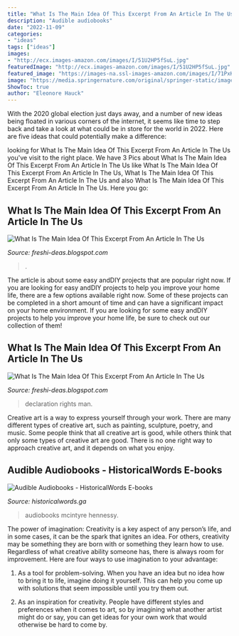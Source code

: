 ```yaml
---
title: "What Is The Main Idea Of This Excerpt From An Article In The Us Constitution Apex : Declaration Rights Man"
description: "Audible audiobooks"
date: "2022-11-09"
categories:
- "ideas"
tags: ["ideas"]
images:
- "http://ecx.images-amazon.com/images/I/51U2HP5fSuL.jpg"
featuredImage: "http://ecx.images-amazon.com/images/I/51U2HP5fSuL.jpg"
featured_image: "https://images-na.ssl-images-amazon.com/images/I/71PxK1La4rL.jpg"
image: "https://media.springernature.com/original/springer-static/image/art:10.1007%2Fs12371-019-00359-0/MediaObjects/12371_2019_359_Fig1_HTML.png"
ShowToc: true
author: "Eleonore Hauck"
---
```



With the 2020 global election just days away, and a number of new ideas being floated in various corners of the internet, it seems like time to step back and take a look at what could be in store for the world in 2022. Here are five ideas that could potentially make a difference: 

	

		
looking for What Is The Main Idea Of This Excerpt From An Article In The Us you've visit to the right place. We have 3 Pics about What Is The Main Idea Of This Excerpt From An Article In The Us like What Is The Main Idea Of This Excerpt From An Article In The Us, What Is The Main Idea Of This Excerpt From An Article In The Us and also What Is The Main Idea Of This Excerpt From An Article In The Us. Here you go:
		
    
## What Is The Main Idea Of This Excerpt From An Article In The Us

<img loading=lazy src="https://media.springernature.com/original/springer-static/image/art:10.1007%2Fs12371-019-00359-0/MediaObjects/12371_2019_359_Fig1_HTML.png" onerror="this.onerror=null;this.src='https://tse4.mm.bing.net/th?id=OIP.UlQgKDbyjEDKMx85nNHQKgHaJf&amp;pid=15.1';" alt="What Is The Main Idea Of This Excerpt From An Article In The Us">

_Source: freshi-deas.blogspot.com_

>. 

	

The article is about some easy andDIY projects that are popular right now.
If you are looking for easy andDIY projects to help you improve your home life, there are a few options available right now. Some of these projects can be completed in a short amount of time and can have a significant impact on your home environment. If you are looking for some easy andDIY projects to help you improve your home life, be sure to check out our collection of them!

    
## What Is The Main Idea Of This Excerpt From An Article In The Us

<img loading=lazy src="https://images-na.ssl-images-amazon.com/images/I/71PxK1La4rL.jpg" onerror="this.onerror=null;this.src='https://tse2.mm.bing.net/th?id=OIP._GTSxjNL2_Lxwcd8fg18PgHaLG&amp;pid=15.1';" alt="What Is The Main Idea Of This Excerpt From An Article In The Us">

_Source: freshi-deas.blogspot.com_

>declaration rights man. 

	

Creative art is a way to express yourself through your work. There are many different types of creative art, such as painting, sculpture, poetry, and music. Some people think that all creative art is good, while others think that only some types of creative art are good. There is no one right way to approach creative art, and it depends on what you enjoy.

    
## Audible Audiobooks - HistoricalWords E-books

<img loading=lazy src="http://ecx.images-amazon.com/images/I/51U2HP5fSuL.jpg" onerror="this.onerror=null;this.src='https://tse3.mm.bing.net/th?id=OIP.ioP2YQH1UtMlPJuypP2PzgHaHa&amp;pid=15.1';" alt="Audible Audiobooks - HistoricalWords E-books">

_Source: historicalwords.ga_

>audiobooks mcintyre hennessy. 

	

The power of imagination:
Creativity is a key aspect of any person’s life, and in some cases, it can be the spark that ignites an idea. For others, creativity may be something they are born with or something they learn how to use. Regardless of what creative ability someone has, there is always room for improvement. Here are four ways to use imagination to your advantage: 
1. As a tool for problem-solving. When you have an idea but no idea how to bring it to life, imagine doing it yourself. This can help you come up with solutions that seem impossible until you try them out.

2. As an inspiration for creativity. People have different styles and preferences when it comes to art, so by imagining what another artist might do or say, you can get ideas for your own work that would otherwise be hard to come by.

